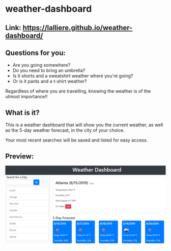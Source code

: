 # weather-dashboard

## Link: https://lalliere.github.io/weather-dashboard/

## Questions for you:
* Are you going somewhere? 
* Do you need to bring an umbrella?
* Is it shorts and a sweatshirt weather where you're going?
* Or is it pants and a t-shirt weather?

Regardless of where you are travelling, knowing the weather is of the utmost importance!!

## What is it?

This is a weather dashboard that will show you the current weather, as well as the 5-day weather forecast, in the city of your choice.

Your most recent searches will be saved and listed for easy access.

## Preview:

<img src = ./assets/06-server-side-apis-homework-demo.png>